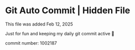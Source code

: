 # Git Auto Commit | Hidden File

This file was added Feb 12, 2025

Just for fun and keeping my daily git commit active 🤪

commit number: 1002187
